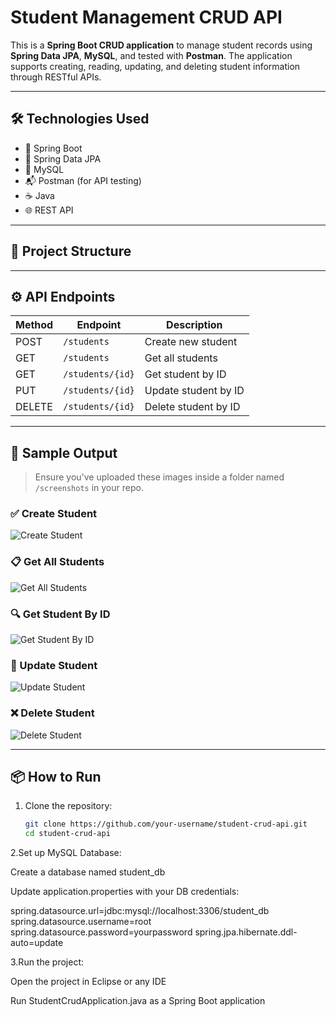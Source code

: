 # Student Management CRUD API

This is a **Spring Boot CRUD application** to manage student records using **Spring Data JPA**, **MySQL**, and tested with **Postman**. The application supports creating, reading, updating, and deleting student information through RESTful APIs.

---

## 🛠 Technologies Used

- 🌱 Spring Boot
- 💾 Spring Data JPA
- 🐬 MySQL
- 📬 Postman (for API testing)
- ☕ Java
- 🌐 REST API

---

## 📁 Project Structure


---

## ⚙️ API Endpoints

| Method | Endpoint               | Description             |
|--------|------------------------|-------------------------|
| POST   | `/students`            | Create new student      |
| GET    | `/students`            | Get all students        |
| GET    | `/students/{id}`       | Get student by ID       |
| PUT    | `/students/{id}`       | Update student by ID    |
| DELETE | `/students/{id}`       | Delete student by ID    |

---

## 📸 Sample Output

> Ensure you've uploaded these images inside a folder named `/screenshots` in your repo.

### ✅ Create Student

![Create Student](screenshots/)

### 📋 Get All Students

![Get All Students](screenshots/get_all_students.png)

### 🔍 Get Student By ID

![Get Student By ID](screenshots/get_student_by_id.png)

### 🔁 Update Student

![Update Student](screenshots/update_student.png)

### ❌ Delete Student

![Delete Student](screenshots/delete_student.png)

---

## 📦 How to Run

1. Clone the repository:
   ```bash
   git clone https://github.com/your-username/student-crud-api.git
   cd student-crud-api

2.Set up MySQL Database:

Create a database named student_db

Update application.properties with your DB credentials:

spring.datasource.url=jdbc:mysql://localhost:3306/student_db
spring.datasource.username=root
spring.datasource.password=yourpassword
spring.jpa.hibernate.ddl-auto=update

3.Run the project:

Open the project in Eclipse or any IDE

Run StudentCrudApplication.java as a Spring Boot application
